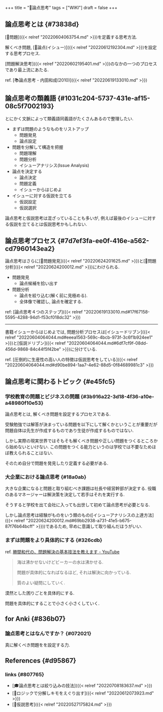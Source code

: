 +++
title = "📝論点思考"
tags = ["WIKI"]
draft = false
+++

## 論点思考とは {#73838d}

[📝問題]({{< relref "20220604063754.md" >}})を定義する思考方法.

解くべき問題, [📝論点(イシュー)]({{< relref "20220612192304.md" >}})を設定する思考プロセス.

[問題解決思考]({{< relref "20220602195401.md" >}})のなかの一つのプロセスであり最上流にあたる.

ref. [📚論点思考 - 内田和成(2010)]({{< relref "20220619133010.md" >}})


## 論点思考の類義語 {#1031c204-5737-431e-af15-08c5f7002193}

とにかく文脈によって類義語同義語がたくさんあるので整理したい.

-   まずは問題のようなものをリストアップ
    -   問題発見
    -   論点設定
-   問題を分解して構造を把握
    -   問題理解
    -   問題分析
    -   イシューアナリシス(Issue Analysis)
-   論点を決定する
    -   論点決定
    -   問題定義
    -   イシューからはじめよ
-   イシューに対する仮説を立てる
    -   仮説設定
    -   仮説選択

論点思考と仮説思考は混ざっていることも多いが, 例えば最後のイシューに対する仮説を立てるとは仮説思考かもしれない.


## 論点思考プロセス {#7d7ef3fa-ee0f-416e-a562-cd7960143ea2}

論点思考はさらに[📝問題発見]({{< relref "20220624201625.md" >}})と[📝問題分析]({{< relref "20220624200012.md" >}})にわけられる.

-   問題発見
    -   論点候補を拾い出す
-   問題分析
    -   論点を絞り込む(解く前に見極める).
    -   全体像で確認し, 論点を確定する.

ref: [論点思考４つのステップ]({{< relref "20220619133010.md#17f67158-5595-4288-94d1-f53cf018dc32" >}})

---

書籍イシューからはじめよでは, 問題分析プロセスは[イシュードリブン]({{< relref "20220604064044.md#eeea1563-569c-4bcb-973f-3c6f1b924ee1" >}})と[仮説ドリブン]({{< relref "20220604064044.md#6df7cf9f-08dd-456d-9868-84c44f5f42be" >}})に分けている.

ref. [圧倒的に生産性の高い人の特徴は仮説思考をしている]({{< relref "20220604064044.md#d90be894-1aa7-4e62-88d5-0f84689981c3" >}})


## 論点思考に関わるトピック {#e45fc5}


### 学校教育の問題とビジネスの問題 {#3b916a22-3d18-4f36-a10e-a48980f10e53}

論点思考とは, 解くべき問題を設定するプロセスである.

受験勉強では解答が決まっている問題を以下にして解くかということが重要だが問題自体は先生が作成するものであり生徒が作成するものではない.

しかし実際の現実世界ではそもそも解くべき問題や正しい問題をつくるところから始めないといけない. この問題をつくる能力というのは学校では不要なためほぼ教えられることはない.

そのため自分で問題を発見したり定義する必要がある.


### 大企業における論点思考 {#18a0ab}

大きな企業になると問題と取り組むべき課題は社長や経営幹部が決定する. 役職のあるマネージャーは解決策を決定して若手はそれを実行する.

そうすると学校を出て会社に入っても出世して初めて論点思考が必要となる.

しかし論点思考は経験がものをいう類のもの([イシューアナリシスの上達方法]({{< relref "20220624200012.md#69bb2938-a731-41e5-b675-87f76b64bcff" >}}))であるため, 早めに意識して取り組んだほうがいい.


### まずは問題をより具体的にする {#326cdb}

ref. [勝間和代の、問題解決の基本技法を教えます - YouTube](https://www.youtube.com/watch?v=nOU5LPDhWfs&t=17s)

> 海は沸かせないけどビーカーの水は沸かせる.
>
> 問題が具体的になればなるほど, それは解決に向かっている.
>
> 質のよい疑問にしていく.

漠然とした困りごとを具体的にする.

問題を具体的にすることで小さく小さくしていく.


## for Anki {#836b07}


### 論点思考とはなんですか？ {#072021}

真に解くべき問題をを設定する力.


## References {#d95867}


### links {#807765}

-   [🎓論点思考とは絞り込みの技法]({{< relref "20220708183637.md" >}})
-   [🦊ロジックで分解しキモをえぐり出す]({{< relref "20220612073923.md" >}})
-   [📝仮説思考]({{< relref "20220527175824.md" >}})
